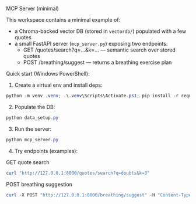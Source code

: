 MCP Server (minimal)

This workspace contains a minimal example of:

- a Chroma-backed vector DB (stored in `vectordb/`) populated with a few quotes
- a small FastAPI server (`mcp_server.py`) exposing two endpoints:
  - GET /quotes/search?q=...&k=...  — semantic search over stored quotes
  - POST /breathing/suggest  — returns a breathing exercise plan

Quick start (Windows PowerShell):

1. Create a virtual env and install deps:

```powershell
python -m venv .venv; .\.venv\Scripts\Activate.ps1; pip install -r requirements.txt
```

2. Populate the DB:

```powershell
python data_setup.py
```

3. Run the server:

```powershell
python mcp_server.py
```

4. Try endpoints (examples):

GET quote search

```powershell
curl "http://127.0.0.1:8000/quotes/search?q=doubts&k=3"
```

POST breathing suggestion

```powershell
curl -X POST "http://127.0.0.1:8000/breathing/suggest" -H "Content-Type: application/json" -d '{"duration_seconds":60,"pattern":"box"}'
```
